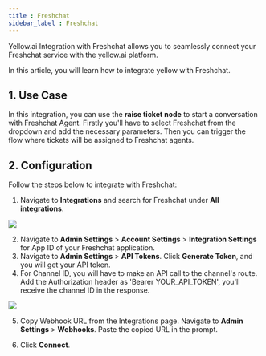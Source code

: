 ```yaml
---
title : Freshchat
sidebar_label : Freshchat
---
```


Yellow.ai Integration with Freshchat allows you to seamlessly connect your Freshchat service with the yellow.ai platform.


In this article, you will learn how to integrate yellow with Freshchat.



## 1. Use Case

In this integration, you can use the **raise ticket node** to start a conversation with Freshchat Agent. Firstly you'll have to select Freshchat from the dropdown and add the necessary parameters. Then you can trigger the flow where tickets will be assigned to Freshchat agents.

## 2. Configuration

Follow the steps below to integrate with Freshchat: 


1. Navigate to **Integrations** and search for Freshchat under **All integrations**.

![](https://cdn.yellowmessenger.com/fDLSt6FZ4GJV1667370185339.png)

2. Navigate to **Admin Settings** > **Account Settings** > **Integration Settings** for App ID of your Freshchat application. 
3. Navigate to **Admin Settings** > **API Tokens**. Click **Generate Token**, and you will get your API token.
4. For Channel ID, you will have to make an API call to the channel's route. Add the Authorization header as 'Bearer YOUR_API_TOKEN', you'll receive the channel ID in the response.

![](https://cdn.yellowmessenger.com/kEJN6xkq5n0X1667370247026.png)

5.  Copy Webhook URL from the Integrations page.  Navigate to **Admin Settings** > **Webhooks**. Paste the copied URL in the prompt.


6. Click **Connect**.

